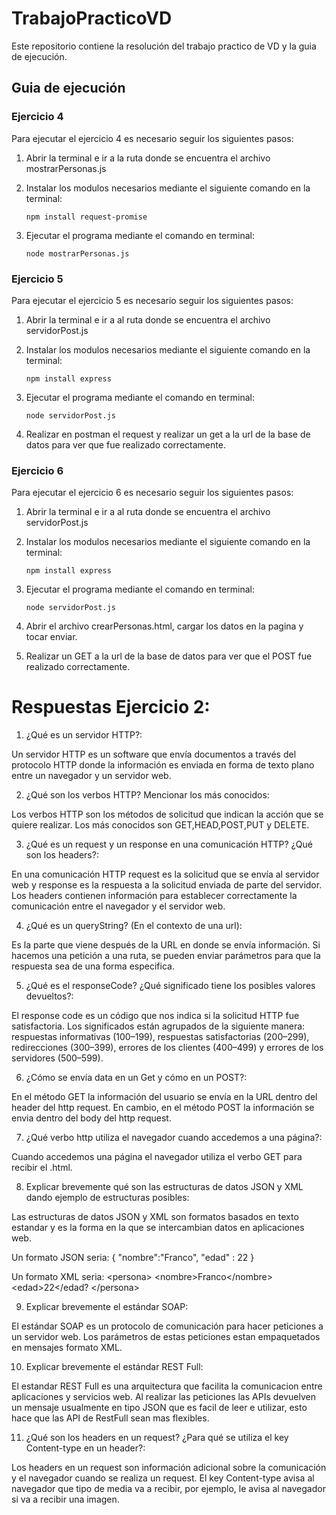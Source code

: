 # TrabajoPracticoVD
Este repositorio contiene la resolución del trabajo practico de VD y la guia de ejecución.

## Guia de ejecución

### Ejercicio 4 

Para ejecutar el ejercicio 4 es necesario seguir los siguientes pasos:

1. Abrir la terminal e ir a la ruta donde se encuentra el archivo mostrarPersonas.js
2. Instalar los modulos necesarios mediante el siguiente comando en la terminal:
        
       npm install request-promise
3. Ejecutar el programa mediante el comando en terminal:

       node mostrarPersonas.js

### Ejercicio 5

Para ejecutar el ejercicio 5 es necesario seguir los siguientes pasos:

1. Abrir la terminal e ir a al ruta donde se encuentra el archivo servidorPost.js
2. Instalar los modulos necesarios mediante el siguiente comando en la terminal:

       npm install express
3. Ejecutar el programa mediante el comando en terminal:
       
       node servidorPost.js
4. Realizar en postman el request y realizar un get a la url de la base de datos para ver que fue realizado correctamente.

### Ejercicio 6
 
Para ejecutar el ejercicio 6 es necesario seguir los siguientes pasos:

1. Abrir la terminal e ir a al ruta donde se encuentra el archivo servidorPost.js
2. Instalar los modulos necesarios mediante el siguiente comando en la terminal:

       npm install express
3. Ejecutar el programa mediante el comando en terminal:
       
       node servidorPost.js
4. Abrir el archivo crearPersonas.html, cargar los datos en la pagina y tocar enviar.
5. Realizar un GET a la url de la base de datos para ver que el POST fue realizado correctamente.


# Respuestas Ejercicio 2:


1.	¿Qué es un servidor HTTP?:


Un servidor HTTP es un software que envía documentos a través del protocolo HTTP donde la información es enviada en forma de texto plano entre un navegador y un servidor web.


2.	¿Qué son los verbos HTTP? Mencionar los más conocidos:


Los verbos HTTP son los métodos de solicitud que indican la acción que se quiere realizar. Los más conocidos son GET,HEAD,POST,PUT y DELETE.


3.	¿Qué es un request y un response en una comunicación HTTP? ¿Qué son los headers?: 


En una comunicación HTTP request es la solicitud que se envía al servidor web y response es la respuesta a la solicitud enviada de parte del servidor. Los headers contienen información para establecer correctamente la comunicación entre el navegador y el servidor web.


4.	¿Qué es un queryString? (En el contexto de una url):


Es la parte que viene después de la URL en donde se envía información. Si hacemos una petición a una ruta, se pueden enviar parámetros para que la respuesta sea de una forma especifica.


5.	¿Qué es el responseCode? ¿Qué significado tiene los posibles valores devueltos?:


El response code es un código que nos indica si la solicitud HTTP fue satisfactoria. Los significados están agrupados de la siguiente manera: respuestas informativas (100–199), respuestas satisfactorias (200–299), redirecciones (300–399), errores de los clientes (400–499) y errores de los servidores (500–599).


6.	¿Cómo se envía data en un Get y cómo en un POST?:


En el método GET la información del usuario se envía en la URL dentro del header del http request. En cambio, en el método POST la información se envia dentro del body del http request. 


7.	¿Qué verbo http utiliza el navegador cuando accedemos a una página?:


Cuando accedemos una página el navegador utiliza el verbo GET para recibir el .html. 


8.	Explicar brevemente qué son las estructuras de datos JSON y XML dando ejemplo de estructuras posibles:


Las estructuras de datos JSON y XML son formatos basados en texto estandar y es la forma en la que se intercambian datos en aplicaciones web. 


Un formato JSON seria:
{
"nombre":"Franco",
"edad" : 22
}


Un formato XML seria:
\<persona>
  \<nombre>Franco\</nombre>
  \<edad>22\</edad?
\</persona>


9.	Explicar brevemente el estándar SOAP:


El estándar SOAP es un protocolo de comunicación para hacer peticiones a un servidor web. Los parámetros de estas peticiones estan empaquetados en mensajes formato XML.


10.	Explicar brevemente el estándar REST Full:


El estandar REST Full es una arquitectura que facilita la comunicacion entre aplicaciones y servicios web. Al realizar las peticiones las APIs devuelven un mensaje usualmente en tipo JSON que es facil de leer e utilizar, esto hace que las API de RestFull sean mas flexibles. 


11.	¿Qué son los headers en un request? ¿Para qué se utiliza el key Content-type en un header?:


Los headers en un request son información adicional sobre la comunicación y el navegador cuando se realiza un request. El key Content-type avisa al navegador que tipo de media va a recibir, por ejemplo, le avisa al navegador si va a recibir una imagen. 
